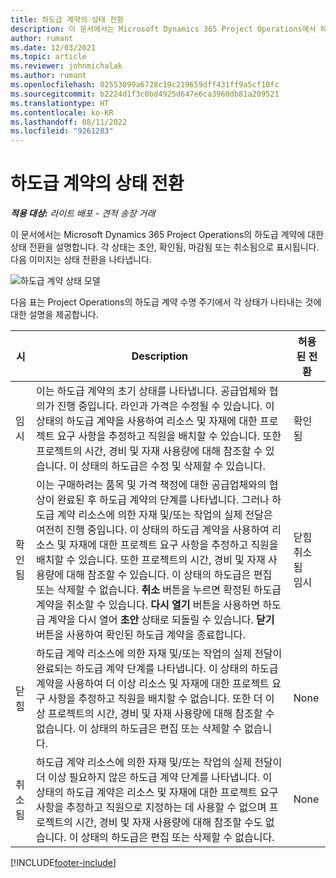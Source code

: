 ```yaml
---
title: 하도급 계약의 상태 전환
description: 이 문서에서는 Microsoft Dynamics 365 Project Operations에서 하도급 계약이 생성, 실행 및 종료될 때 하도급 계약의 상태 전환에 대해 설명합니다.
author: rumant
ms.date: 12/03/2021
ms.topic: article
ms.reviewer: johnmichalak
ms.author: rumant
ms.openlocfilehash: 02553099a6728c19c219659dff431ff9a5cf10fc
ms.sourcegitcommit: b2224d1f3c0bd4925d647e6ca3960db81a209521
ms.translationtype: HT
ms.contentlocale: ko-KR
ms.lasthandoff: 08/11/2022
ms.locfileid: "9261283"
---
```

# <a name="state-transitions-on-a-subcontract"></a>하도급 계약의 상태 전환 

_**적용 대상:** 라이트 배포 - 견적 송장 거래_

이 문서에서는 Microsoft Dynamics 365 Project Operations의 하도급 계약에 대한 상태 전환을 설명합니다. 각 상태는 초안, 확인됨, 마감됨 또는 취소됨으로 표시됩니다. 다음 이미지는 상태 전환을 나타냅니다.

![하도급 계약 상태 모델](../media/SubconStates.png)  

다음 표는 Project Operations의 하도급 계약 수명 주기에서 각 상태가 나타내는 것에 대한 설명을 제공합니다.

| 시 | Description | 허용된 전환 |
| --- | --- | --- |
| 임시 | 이는 하도급 계약의 초기 상태를 나타냅니다. 공급업체와 협의가 진행 중입니다. 라인과 가격은 수정될 수 있습니다. 이 상태의 하도급 계약을 사용하여 리소스 및 자재에 대한 프로젝트 요구 사항을 추정하고 직원을 배치할 수 있습니다. 또한 프로젝트의 시간, 경비 및 자재 사용량에 대해 참조할 수 있습니다. 이 상태의 하도급은 수정 및 삭제할 수 있습니다. | 확인됨 |
| 확인됨 | 이는 구매하려는 품목 및 가격 책정에 대한 공급업체와의 협상이 완료된 후 하도급 계약의 단계를 나타냅니다. 그러나 하도급 계약 리소스에 의한 자재 및/또는 작업의 실제 전달은 여전히 진행 중입니다. 이 상태의 하도급 계약을 사용하여 리소스 및 자재에 대한 프로젝트 요구 사항을 추정하고 직원을 배치할 수 있습니다. 또한 프로젝트의 시간, 경비 및 자재 사용량에 대해 참조할 수 있습니다. 이 상태의 하도급은 편집 또는 삭제할 수 없습니다. **취소** 버튼을 누르면 확정된 하도급 계약을 취소할 수 있습니다. **다시 열기** 버튼을 사용하면 하도급 계약을 다시 열어 **초안** 상태로 되돌릴 수 있습니다. **닫기** 버튼을 사용하여 확인된 하도급 계약을 종료합니다. | 닫힘 <br> 취소됨 <br> 임시 |
| 닫힘 | 하도급 계약 리소스에 의한 자재 및/또는 작업의 실제 전달이 완료되는 하도급 계약 단계를 나타냅니다. 이 상태의 하도급 계약을 사용하여 더 이상 리소스 및 자재에 대한 프로젝트 요구 사항을 추정하고 직원을 배치할 수 없습니다. 또한 더 이상 프로젝트의 시간, 경비 및 자재 사용량에 대해 참조할 수 없습니다. 이 상태의 하도급은 편집 또는 삭제할 수 없습니다. | None |
| 취소됨 | 하도급 계약 리소스에 의한 자재 및/또는 작업의 실제 전달이 더 이상 필요하지 않은 하도급 계약 단계를 나타냅니다. 이 상태의 하도급 계약은 리소스 및 자재에 대한 프로젝트 요구 사항을 추정하고 직원으로 지정하는 데 사용할 수 없으며 프로젝트의 시간, 경비 및 자재 사용량에 대해 참조할 수도 없습니다. 이 상태의 하도급은 편집 또는 삭제할 수 없습니다. | None |


[!INCLUDE[footer-include](../../includes/footer-banner.md)]
